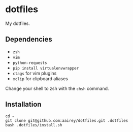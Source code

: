 dotfiles
========

My dotfiles.

## Dependencies
* `zsh`
* `vim`
* `python-requests`
* `pip install virtualenvwrapper`
* `ctags` for vim plugins
* `xclip` for clipboard aliases

Change your shell to zsh with the `chsh` command.

## Installation
```
cd ~
git clone git@github.com:aairey/dotfiles.git .dotfiles
bash .dotfiles/install.sh
```

